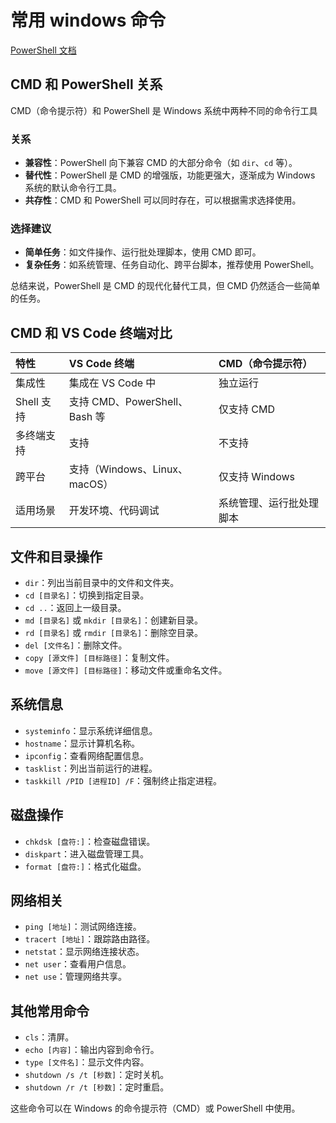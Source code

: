# 常用 windows 命令

[PowerShell 文档](https://learn.microsoft.com/zh-cn/powershell/)

## CMD 和 PowerShell 关系

CMD（命令提示符）和 PowerShell 是 Windows 系统中两种不同的命令行工具

### 关系

- **兼容性**：PowerShell 向下兼容 CMD 的大部分命令（如 `dir`、`cd` 等）。
- **替代性**：PowerShell 是 CMD 的增强版，功能更强大，逐渐成为 Windows 系统的默认命令行工具。
- **共存性**：CMD 和 PowerShell 可以同时存在，可以根据需求选择使用。

### 选择建议

- **简单任务**：如文件操作、运行批处理脚本，使用 CMD 即可。
- **复杂任务**：如系统管理、任务自动化、跨平台脚本，推荐使用 PowerShell。

总结来说，PowerShell 是 CMD 的现代化替代工具，但 CMD 仍然适合一些简单的任务。

## CMD 和 VS Code 终端对比

| 特性       | VS Code 终端                  | CMD（命令提示符）        |
| :--------- | :---------------------------- | :----------------------- |
| 集成性     | 集成在 VS Code 中             | 独立运行                 |
| Shell 支持 | 支持 CMD、PowerShell、Bash 等 | 仅支持 CMD               |
| 多终端支持 | 支持                          | 不支持                   |
| 跨平台     | 支持（Windows、Linux、macOS） | 仅支持 Windows           |
| 适用场景   | 开发环境、代码调试            | 系统管理、运行批处理脚本 |

## 文件和目录操作

- `dir`：列出当前目录中的文件和文件夹。
- `cd [目录名]`：切换到指定目录。
- `cd ..`：返回上一级目录。
- `md [目录名]` 或 `mkdir [目录名]`：创建新目录。
- `rd [目录名]` 或 `rmdir [目录名]`：删除空目录。
- `del [文件名]`：删除文件。
- `copy [源文件] [目标路径]`：复制文件。
- `move [源文件] [目标路径]`：移动文件或重命名文件。

## 系统信息

- `systeminfo`：显示系统详细信息。
- `hostname`：显示计算机名称。
- `ipconfig`：查看网络配置信息。
- `tasklist`：列出当前运行的进程。
- `taskkill /PID [进程ID] /F`：强制终止指定进程。

## 磁盘操作

- `chkdsk [盘符:]`：检查磁盘错误。
- `diskpart`：进入磁盘管理工具。
- `format [盘符:]`：格式化磁盘。

## 网络相关

- `ping [地址]`：测试网络连接。
- `tracert [地址]`：跟踪路由路径。
- `netstat`：显示网络连接状态。
- `net user`：查看用户信息。
- `net use`：管理网络共享。

## 其他常用命令

- `cls`：清屏。
- `echo [内容]`：输出内容到命令行。
- `type [文件名]`：显示文件内容。
- `shutdown /s /t [秒数]`：定时关机。
- `shutdown /r /t [秒数]`：定时重启。

这些命令可以在 Windows 的命令提示符（CMD）或 PowerShell 中使用。
